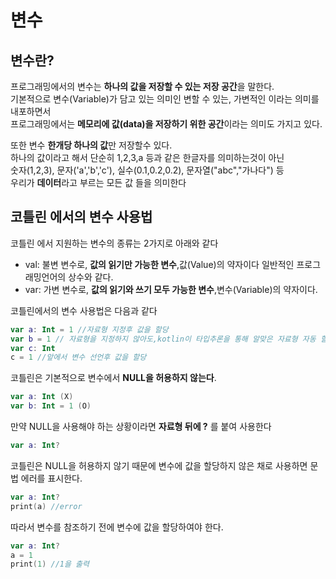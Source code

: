# 변수

## 변수란?

프로그래밍에서의 변수는 **하나의 값을 저장할 수 있는 저장 공간**을 말한다.<br>
기본적으로 변수(Variable)가 담고 있는 의미인 변할 수 있는, 가변적인 이라는 의미를 내포하면서<br>
프로그래밍에서는 **메모리에 값(data)을 저장하기 위한 공간**이라는 의미도 가지고 있다.


또한 변수 **한개당 하나의 값**만 저장할수 있다.<br>
하나의 값이라고 해서 단순히 1,2,3,a 등과 같은 한글자를 의미하는것이 아닌<br>
숫자(1,2,3), 문자('a','b','c'), 실수(0.1,0.2,0.2), 문자열("abc","가나다") 등 <br>
우리가 **데이터**라고 부르는 모든 값 들을 의미한다

## 코틀린 에서의 변수 사용법

코틀린 에서 지원하는 변수의 종류는 2가지로 아래와 같다
- val: 불변 변수로, **값의 읽기만 가능한 변수**,값(Value)의 약자이다 일반적인 프로그래밍언어의 상수와 같다.
- var: 가변 변수로, **값의 읽기와 쓰기 모두 가능한 변수**,변수(Variable)의 약자이다.

코틀린에서의 변수 사용법은 다음과 같다
```kotlin
var a: Int = 1 //자료형 지정후 값을 할당
var b = 1 // 자료형을 지정하지 않아도,kotlin이 타입추론을 통해 알맞은 자료형 자동 할당
var c: Int
c = 1 //앞에서 변수 선언후 값을 할당
```

코틀린은 기본적으로 변수에서 **NULL을 허용하지 않는다**.
```kotlin
var a: Int (X)
var b: Int = 1 (O)
```
만약 NULL을 사용해야 하는 상황이라면 **자료형 뒤에 ?** 를 붙여 사용한다
```kotlin
var a: Int?
```

코틀린은 NULL을 허용하지 않기 때문에 변수에 값을 할당하지 않은 채로 사용하면 문법 에러를 표시한다.
```kotlin
var a: Int?
print(a) //error
```

따라서 변수를 참조하기 전에 변수에 값을 할당하여야 한다.
```kotlin
var a: Int?
a = 1
print(1) //1을 출력
```
